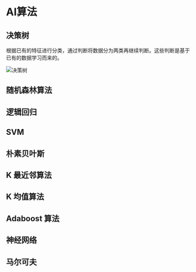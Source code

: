 # AI算法

## 决策树

根据已有的特征进行分类，通过判断将数据分为两类再继续判断。这些判断是基于已有的数据学习而来的。

![决策树](http://s2.51cto.com/oss/201712/16/b4a416894bb1e7f8ce80d468ad37efa9.jpg)

## 随机森林算法

##	逻辑回归

##	SVM

##	朴素贝叶斯

## K 最近邻算法

## K 均值算法

## Adaboost 算法

## 神经网络

## 马尔可夫






